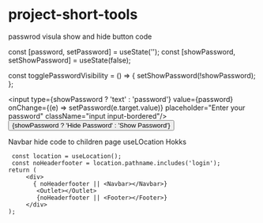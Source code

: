# project-short-tools
passwrod visula show and hide button code 
 
   const [password, setPassword] = useState('');
   const [showPassword, setShowPassword] = useState(false);

   const togglePasswordVisibility = () => {
     setShowPassword(!showPassword);
  };

 <input type={showPassword ? 'text' : 'password'} value={password} onChange={(e) => setPassword(e.target.value)} placeholder="Enter your password" 
 className="input input-bordered"/>
 <button onClick={togglePasswordVisibility}>{showPassword ? 'Hide Password' : 'Show Password'}</button>
 
 Navbar hide code to children page useLOcation Hokks
 
     const location = useLocation();
     const noHeaderfooter = location.pathname.includes('login');
    return (
         <div>
           { noHeaderfooter || <Navbar></Navbar>}
            <Outlet></Outlet>
            {noHeaderfooter || <Footer></Footer>}
         </div>
    );
